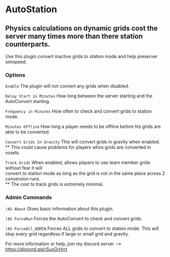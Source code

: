 # AutoStation

## Physics calculations on dynamic grids cost the server many times more than there station counterparts.  
Use this plugin convert inactive grids to station mode and help preserver simspeed.  

### Options
```Enable``` The plugin will not convert any grids when disabled.  
  
```Delay Start in Minutes``` How long between the server starting and the AutoConvert starting.  
  
```Frequency in Minutes``` How often to check and convert grids to station mode.  
  
```Minutes Offline``` How long a player needs to be offline before his grids are able to be converted.  
  
```Convert Grids In Gravity``` This will convert grids in gravity when enabled.   
** This could cause problems for players whos grids are converted in voxels.  
  
```Track Grids``` When enabled, allows players to use team member grids without fear it will  
convert to station mode as long as the grid is not in the same place across 2 conversion runs.  
** The cost to track grids is extremely minimal.  

### Admin Commands  
```!AS About``` Gives basic information about this plugin.  
  
```!AS ForceRun``` Forces the AutoConvert to check and convert grids.  
  
```!AS ForceAll_ADMIN``` Forces ALL grids to convert to station mode.  This will stop every grid regardless if large or small grid and gravity.    

For more information or help, join my discord server --> https://discord.gg/rSuxGrHrrt
